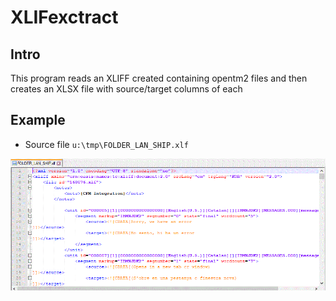 ﻿# XLIFexctract

## Intro

This program reads an XLIFF created containing opentm2 files and then creates an XLSX file
with source/target columns of each 

## Example

* Source file ```u:\tmp\FOLDER_LAN_SHIP.xlf```

![XLIF source file](docimages/01_xlif_file.gif?raw=true "XLIF")

